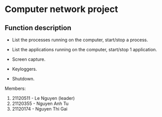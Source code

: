 ﻿# Computer network project
 
 ## Function description
 - List the processes running on the computer, start/stop a process.

- List the applications running on the computer, start/stop 1 application.

- Screen capture.

- Keyloggers.

- Shutdown.

Members:
1. 21120511 - Le Nguyen (leader)
2. 21120355 - Nguyen Anh Tu
3. 21120174 - Nguyen Thi Gai
